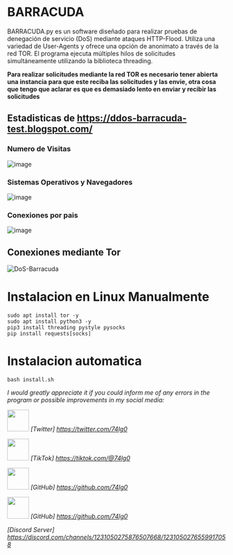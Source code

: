 # BARRACUDA
BARRACUDA.py es un software diseñado para realizar pruebas de denegación de servicio (DoS) mediante ataques HTTP-Flood. Utiliza una variedad de User-Agents y ofrece una opción de anonimato a través de la red TOR. El programa ejecuta múltiples hilos de solicitudes simultáneamente utilizando la biblioteca threading.

**Para realizar solicitudes mediante la red TOR es necesario tener abierta una instancia para que este reciba las solicitudes y las envie, otra cosa que tengo que aclarar es que es demasiado lento en enviar y recibir las solicitudes**
## Estadisticas de https://ddos-barracuda-test.blogspot.com/
### Numero de Visitas
![image](https://github.com/74lg0/BARRACUDA/assets/111157836/d7daf20d-59f9-4b4a-aedb-bd979338d72d)

### Sistemas Operativos y Navegadores
![image](https://github.com/74lg0/BARRACUDA/assets/111157836/61cd17d3-722c-42d0-a243-28e9e860a62a)

### Conexiones por pais
![image](https://github.com/74lg0/BARRACUDA/assets/111157836/e76f6444-e82e-4622-af75-5b629eea172f)

## Conexiones mediante Tor
![DoS-Barracuda](https://github.com/74lg0/BARRACUDA/assets/111157836/23cf5026-88e9-4427-be00-3228c543effe)

# Instalacion en Linux Manualmente
    sudo apt install tor -y
    sudo apt install python3 -y
    pip3 install threading pystyle pysocks
    pip install requests[socks]

# Instalacion automatica
    bash install.sh

*I would greatly appreciate it if you could inform me of any errors in the program or possible improvements in my social media:*

<img src='https://github.com/74lg0/PyMalwareOS/assets/111157836/65fb859b-450a-421d-aa8b-fb25c74652c5'  height='50' width='50'> *[Twitter] https://twitter.com/74lg0*

<img src='https://github.com/74lg0/PyMalwareOS/assets/111157836/8e76c3f2-3a23-466b-a965-3816c51e8b34' height='50' width='50'>  *[TikTok] https://tiktok.com/@74lg0*

<img src='https://github.com/74lg0/PyMalwareOS/assets/111157836/c7a9f83c-c9c9-4ca2-a6c7-704ea2512331' height='50' width='50'> *[GitHub] https://github.com/74lg0*

<img src='https://github.com/74lg0/PyMalwareOS/assets/111157836/c7a9f83c-c9c9-4ca2-a6c7-704ea2512331' height='50' width='50'> *[GitHub] https://github.com/74lg0*

*[Discord Server] https://discord.com/channels/1231050275876507668/1231050276559917058*
